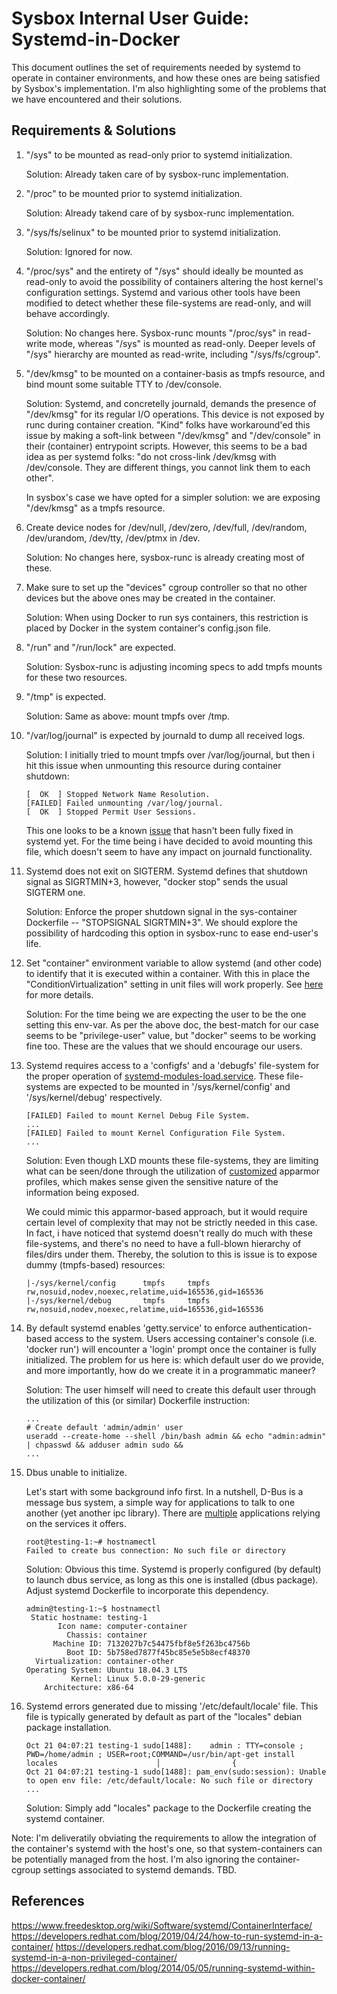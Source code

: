 # Sysbox Internal User Guide: Systemd-in-Docker

This document outlines the set of requirements needed by systemd to
operate in container environments, and how these ones are being
satisfied by Sysbox's implementation. I'm also highlighting some of
the problems that we have encountered and their solutions.

## Requirements & Solutions

1) "/sys" to be mounted as read-only prior to systemd initialization.

    Solution: Already taken care of by sysbox-runc implementation.

2) "/proc" to be mounted prior to systemd initialization.

    Solution: Already takend care of by sysbox-runc implementation.

3) "/sys/fs/selinux" to be mounted prior to systemd initialization.

    Solution: Ignored for now.

4) "/proc/sys" and the entirety of "/sys" should ideally be mounted as
   read-only to avoid the possibility of containers altering the host
   kernel's configuration settings. Systemd and various other tools
   have been modified to detect whether these file-systems are
   read-only, and will behave accordingly.

    Solution: No changes here. Sysbox-runc mounts "/proc/sys" in
    read-write mode, whereas "/sys" is mounted as read-only. Deeper
    levels of "/sys" hierarchy are mounted as read-write, including
    "/sys/fs/cgroup".

5) "/dev/kmsg" to be mounted on a container-basis as tmpfs resource, and bind mount some
   suitable TTY to /dev/console.

    Solution: Systemd, and concretelly journald, demands the presence of "/dev/kmsg"
    for its regular I/O operations. This device is not exposed by runc during container
    creation. "Kind" folks have workaround'ed this issue by making a
    soft-link between "/dev/kmsg" and "/dev/console" in their (container)
    entrypoint scripts. However, this seems to be a bad idea as per
    systemd folks: "do not cross-link /dev/kmsg with /dev/console. They
    are different things, you cannot link them to each other".

    In sysbox's case we have opted for a simpler solution: we are exposing "/dev/kmsg"
    as a tmpfs resource.

6) Create device nodes for /dev/null, /dev/zero, /dev/full, /dev/random,
   /dev/urandom, /dev/tty, /dev/ptmx in /dev.

    Solution: No changes here, sysbox-runc is already creating most of these.

7) Make sure to set up the "devices" cgroup controller so that no other devices but
   the above ones may be created in the container.

    Solution: When using Docker to run sys containers, this restriction is placed by
    Docker in the system container's config.json file.

8) "/run" and "/run/lock" are expected.

    Solution: Sysbox-runc is adjusting incoming specs to add tmpfs mounts for these two
    resources.

9) "/tmp" is expected.

    Solution: Same as above: mount tmpfs over /tmp.

10) "/var/log/journal" is expected by journald to dump all received logs.

    Solution: I initially tried to mount tmpfs over /var/log/journal, but
    then i hit this issue when unmounting this resource during container shutdown:

    ```console
    [  OK  ] Stopped Network Name Resolution.
    [FAILED] Failed unmounting /var/log/journal.
    [  OK  ] Stopped Permit User Sessions.
    ```

    This one looks to be a known [issue](https://bugs.launchpad.net/ubuntu/+source/systemd/+bug/1788048)
    that hasn't been fully fixed in systemd yet. For the time being i have decided to avoid mounting
    this file, which doesn't seem to have any impact on journald functionality.

11) Systemd does not exit on SIGTERM. Systemd defines that shutdown signal as
    SIGRTMIN+3, however, "docker stop" sends the usual SIGTERM one.

    Solution: Enforce the proper shutdown signal in the sys-container Dockerfile --
    "STOPSIGNAL SIGRTMIN+3". We should explore the possibility of hardcoding this
    option in sysbox-runc to ease end-user's life.

12) Set "container" environment variable to allow systemd (and other
    code) to identify that it is executed within a container. With
    this in place the "ConditionVirtualization" setting in unit files
    will work properly. See
    [here](https://www.freedesktop.org/software/systemd/man/systemd.unit.html)
    for more details.

    Solution: For the time being we are expecting the user to be the
    one setting this env-var. As per the above doc, the best-match for
    our case seems to be "privilege-user" value, but "docker" seems to
    be working fine too. These are the values that we should encourage
    our users.

13) Systemd requires access to a 'configfs' and a 'debugfs'
    file-system for the proper operation of
    [systemd-modules-load.service](https://github.com/systemd/systemd/blob/99f57a4fea76ab86cf1bd64e44eabf7cea9a3d95/units/sys-kernel-config.mount). These
    file-systems are expected to be mounted in '/sys/kernel/config'
    and '/sys/kernel/debug' respectively.

    ```console
    [FAILED] Failed to mount Kernel Debug File System.
    ...
    [FAILED] Failed to mount Kernel Configuration File System.
    ...
    ```

    Solution: Even though LXD mounts these file-systems, they are limiting what can be seen/done
    through the utilization of [customized](https://github.com/lxc/lxd/blob/master/lxd/apparmor/apparmor.go)
    apparmor profiles, which makes sense given the sensitive nature of the information being exposed.

    We could mimic this apparmor-based approach, but it would require certain level
    of complexity that may not be strictly needed in this case. In fact, i have noticed
    that systemd doesn't really do much with these file-systems, and there's no
    need to have a full-blown hierarchy of files/dirs under them. Thereby,
    the solution to this is issue is to expose dummy (tmpfs-based) resources:

    ```console
    |-/sys/kernel/config      tmpfs     tmpfs    rw,nosuid,nodev,noexec,relatime,uid=165536,gid=165536
    |-/sys/kernel/debug       tmpfs     tmpfs    rw,nosuid,nodev,noexec,relatime,uid=165536,gid=165536
    ```

14) By default systemd enables 'getty.service' to enforce
    authentication-based access to the system. Users accessing
    container's console (i.e. 'docker run') will encounter a 'login'
    prompt once the container is fully initialized. The problem for us
    here is: which default user do we provide, and more importantly,
    how do we create it in a programmatic maneer?

    Solution: The user himself will need to create this default user through the utilization of this (or similar) Dockerfile instruction:

    ```console
    ...
    # Create default 'admin/admin' user
    useradd --create-home --shell /bin/bash admin && echo "admin:admin" | chpasswd && adduser admin sudo &&
    ...
    ```

15) Dbus unable to initialize.

    Let's start with some background info first. In a nutshell, D-Bus is a message bus system, a simple way for
    applications to talk to one another (yet another ipc library). There are [multiple](https://www.freedesktop.org/wiki/Software/DbusProjects/)
    applications relying on the services it offers.

    ```console
    root@testing-1:~# hostnamectl
    Failed to create bus connection: No such file or directory
    ```

    Solution: Obvious this time. Systemd is properly configured (by default) to launch dbus service, as long as this one is installed (dbus package). Adjust systemd Dockerfile to incorporate this dependency.

    ```console
    admin@testing-1:~$ hostnamectl
     Static hostname: testing-1
           Icon name: computer-container
             Chassis: container
          Machine ID: 7132027b7c54475fbf8e5f263bc4756b
             Boot ID: 5b758ed7877f45bc85e5e5b8ecf48370
      Virtualization: container-other
    Operating System: Ubuntu 18.04.3 LTS
              Kernel: Linux 5.0.0-29-generic
        Architecture: x86-64
    ```

16) Systemd errors generated due to missing '/etc/default/locale' file. This file is typically generated by default as part of the "locales" debian package installation.

    ```console
    Oct 21 04:07:21 testing-1 sudo[1488]:    admin : TTY=console ; PWD=/home/admin ; USER=root;COMMAND=/usr/bin/apt-get install locales                      │                {
    Oct 21 04:07:21 testing-1 sudo[1488]: pam_env(sudo:session): Unable to open env file: /etc/default/locale: No such file or directory
    ...
    ```

    Solution: Simply add "locales" package to the Dockerfile creating the systemd container.

Note: I'm deliveratily obviating the requirements to allow the
integration of the container's systemd with the host's one, so that
system-containers can be potentially managed from the host. I'm also
ignoring the container-cgroup settings associated to systemd
demands. TBD.

## References

<https://www.freedesktop.org/wiki/Software/systemd/ContainerInterface/>
<https://developers.redhat.com/blog/2019/04/24/how-to-run-systemd-in-a-container/>
<https://developers.redhat.com/blog/2016/09/13/running-systemd-in-a-non-privileged-container/>
<https://developers.redhat.com/blog/2014/05/05/running-systemd-within-docker-container/>
